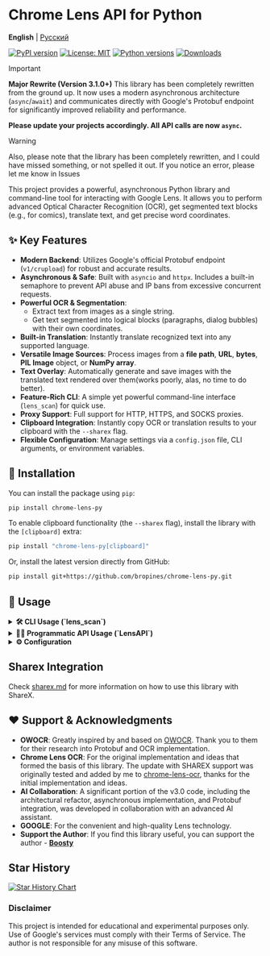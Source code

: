 # Chrome Lens API for Python

**English** | [Русский](/README_RU.md)

[![PyPI version](https://badge.fury.io/py/chrome-lens-py.svg)](https://badge.fury.io/py/chrome-lens-py)
[![License: MIT](https://img.shields.io/badge/License-MIT-yellow.svg)](https://opensource.org/licenses/MIT)
[![Python versions](https://img.shields.io/pypi/pyversions/chrome-lens-py.svg)](https://pypi.org/project/chrome-lens-py)
[![Downloads](https://static.pepy.tech/badge/chrome-lens-py)](https://pepy.tech/project/chrome-lens-py)

> [!IMPORTANT]
> **Major Rewrite (Version 3.1.0+)**
> This library has been completely rewritten from the ground up. It now uses a modern asynchronous architecture (`async`/`await`) and communicates directly with Google's Protobuf endpoint for significantly improved reliability and performance.
>
> **Please update your projects accordingly. All API calls are now `async`.**
>

> [!Warning]
> Also, please note that the library has been completely rewritten, and I could have missed something, or not spelled it out. If you notice an error, please let me know in Issues

This project provides a powerful, asynchronous Python library and command-line tool for interacting with Google Lens. It allows you to perform advanced Optical Character Recognition (OCR), get segmented text blocks (e.g., for comics), translate text, and get precise word coordinates.

## ✨ Key Features

-   **Modern Backend**: Utilizes Google's official Protobuf endpoint (`v1/crupload`) for robust and accurate results.
-   **Asynchronous & Safe**: Built with `asyncio` and `httpx`. Includes a built-in semaphore to prevent API abuse and IP bans from excessive concurrent requests.
-   **Powerful OCR & Segmentation**:
    -   Extract text from images as a single string.
    -   Get text segmented into logical blocks (paragraphs, dialog bubbles) with their own coordinates.
-   **Built-in Translation**: Instantly translate recognized text into any supported language.
-   **Versatile Image Sources**: Process images from a **file path**, **URL**, **bytes**, **PIL Image** object, or **NumPy array**.
-   **Text Overlay**: Automatically generate and save images with the translated text rendered over them(works poorly, alas, no time to do better).
-   **Feature-Rich CLI**: A simple yet powerful command-line interface (`lens_scan`) for quick use.
-   **Proxy Support**: Full support for HTTP, HTTPS, and SOCKS proxies.
-   **Clipboard Integration**: Instantly copy OCR or translation results to your clipboard with the `--sharex` flag.
-   **Flexible Configuration**: Manage settings via a `config.json` file, CLI arguments, or environment variables.

## 🚀 Installation

You can install the package using `pip`:

```bash
pip install chrome-lens-py
```

To enable clipboard functionality (the `--sharex` flag), install the library with the `[clipboard]` extra:

```bash
pip install "chrome-lens-py[clipboard]"
```

Or, install the latest version directly from GitHub:
```bash
pip install git+https://github.com/bropines/chrome-lens-py.git
```

## 🚀 Usage

<details>
  <summary><b>🛠️ CLI Usage (`lens_scan`)</b></summary>

  The command-line tool provides quick access to the library's features directly from your terminal.

  ```bash
  lens_scan <image_source> [ocr_lang] [options]
  ```

  -   **`<image_source>`**: Path to a local image file or an image URL.
  -   **`[ocr_lang]`** (optional): BCP 47 language code for OCR (e.g., 'en', 'ja'). If omitted, the API will attempt to auto-detect the language.

  #### **Options**

| Flag | Alias | Description |
| :--- | :--- | :--- |
| `--translate <lang>` | `-t` | **Translate** the OCR text to the target language code (e.g., `en`, `ru`). |
| `--translate-from <lang>` | | Specify the source language for translation (otherwise auto-detected). |
| `--translate-out <path>` | `-to` | **Save** the image with the translated text overlaid to the specified file path. |
| `--output-blocks` | `-b` | **Output OCR text as segmented blocks** (useful for comics). Incompatible with `--get-coords`.|
| `--get-coords` | | Output recognized words and their coordinates in JSON format. Incompatible with `--output-blocks`. |
| `--sharex` | `-sx` | **Copy** the result (translation or OCR) to the clipboard. |
| `--ocr-single-line` | | Join all recognized OCR text into a single line, removing line breaks. |
| `--config-file <path>`| | Path to a custom JSON configuration file. |
| `--update-config` | | Update the default config file with settings from the current command. |
| `--font <path>` | | Path to a `.ttf` font file for the text overlay. |
| `--font-size <size>` | | Font size for the text overlay (default: 20). |
| `--proxy <url>` | | Proxy server URL (e.g., `socks5://127.0.0.1:9050`). |
| `--logging-level <lvl>`| `-l` | Set logging level (`DEBUG`, `INFO`, `WARNING`, `ERROR`). |
| `--help` | `-h` | Show this help message and exit. |

  #### **Examples**

  **1. Basic OCR and Translation**
  
  Auto-detects the source language on the image and translates it to English. This is the most common use case.
  ```bash
  lens_scan "path/to/your/image.png" -t en
  ```

  ---
  
  **2. Get Segmented Text Blocks (for Comics/Manga)**

  Ideal for images with multiple, separate text boxes. This command outputs each recognized text block individually, making it perfect for translating comics or complex documents.
  ```bash
  lens_scan "path/to/manga.jpg" ja -b
  ```
  - `-b` is the alias for `--output-blocks`.

  ---

  **3. Get Coordinates of All Individual Words**
  
  Outputs a detailed JSON array containing every single recognized word and its precise geometric data (center, size, angle). Useful for programmatic analysis or custom overlays.
  ```bash
  lens_scan "path/to/diagram.png" --get-coords
  ```
  
  ---

  **4. Translate, Save Overlay, and Copy to Clipboard**
  
  A power-user workflow. This command will:
  1. OCR a Japanese image.
  2. Translate it to Russian.
  3. Save a new image named `translated_manga.png` with the Russian text rendered on it.
  4. Copy the final translation to your clipboard.
  ```bash
  lens_scan "path/to/manga.jpg" ja -t ru -to "translated_manga.png" -sx
  ```

  ---

  **5. Process an Image from a URL as a Single Line**

  Fetches an image directly from a URL and joins all recognized text into one continuous line, removing any line breaks.
  ```bash
  lens_scan "https://i.imgur.com/VPd1y6b.png" en --ocr-single-line
  ```

  ---

  **6. Use a SOCKS5 Proxy**
  
  All requests to the Google API will be routed through the specified proxy server, which is useful for privacy or bypassing region restrictions.
  ```bash
  lens_scan "image.png" --proxy "socks5://127.0.0.1:9050"
  ```

</details>

<details>
  <summary><b>👨‍💻 Programmatic API Usage (`LensAPI`)</b></summary>
  
  > [!IMPORTANT]
  > The `LensAPI` is fully **asynchronous**. All data retrieval methods must be called with `await` from within an `async` function.

  #### **Basic Example (Full Text)**
  
  ```python
  import asyncio
  from chrome_lens_py import LensAPI

  async def main():
      # Initialize the API. You can pass a proxy, region, etc. here.
      # By default, an API key is not required.
      api = LensAPI()

      image_source = "path/to/your/image.png" # Or a URL, PIL Image, NumPy array

      try:
          # Process the image and get a single string of text
          result = await api.process_image(
              image_path=image_source,
              ocr_language="ja",
              target_translation_language="en"
          )

          print("--- OCR Text ---")
          print(result.get("ocr_text"))

          print("\n--- Translated Text ---")
          print(result.get("translated_text"))
          
      except Exception as e:
          print(f"An error occurred: {e}")

  if __name__ == "__main__":
      asyncio.run(main())
  ```
  
  #### **Working with Different Image Sources**

  The `process_image` method seamlessly handles various input types.

  ```python
  from PIL import Image
  import numpy as np

  # ... inside an async function ...
  
  # From a URL
  result_url = await api.process_image("https://i.imgur.com/VPd1y6b.png")

  # From a PIL Image object
  with Image.open("path/to/image.png") as img:
      result_pil = await api.process_image(img)

  # From a NumPy array (e.g., loaded via OpenCV)
  with Image.open("path/to/image.png") as img:
      numpy_array = np.array(img)
      result_numpy = await api.process_image(numpy_array)
  ```

  #### **Getting Segmented Text Blocks**

  To get text segmented into logical blocks (like dialog bubbles in a comic), use the `output_format='blocks'` parameter.

  ```python
  import asyncio
  from chrome_lens_py import LensAPI

  async def process_comics():
      api = LensAPI()
      image_source = "path/to/manga.jpg"
      
      result = await api.process_image(
          image_path=image_source,
          output_format='blocks' # Get segmented blocks instead of a single string
      )

      # The result now contains a 'text_blocks' key
      text_blocks = result.get("text_blocks", [])
      print(f"Found {len(text_blocks)} text blocks.")

      for i, block in enumerate(text_blocks):
          print(f"\n--- Block #{i+1} ---")
          print(block['text'])
          # block also contains 'lines' and 'geometry' keys
  
  asyncio.run(process_comics())
  ```

  #### **`LensAPI` Constructor**

  ```python
  api = LensAPI(
      api_key: str = "YOUR_API_KEY_OR_DEFAULT",
      client_region: Optional[str] = None,
      client_time_zone: Optional[str] = None,
      proxy: Optional[str] = None,
      timeout: int = 60,
      font_path: Optional[str] = None,
      font_size: Optional[int] = None,
      max_concurrent: int = 5
  )
  ```

  #### **`process_image` Method**
  
  ```python
  result: dict = await api.process_image(
      image_path: Any,
      ocr_language: Optional[str] = None,
      target_translation_language: Optional[str] = None,
      source_translation_language: Optional[str] = None,
      output_overlay_path: Optional[str] = None,
      ocr_preserve_line_breaks: bool = True,
      output_format: Literal['full_text', 'blocks'] = 'full_text'
  )
  ```
  -   **`output_format`**: `'full_text'` (default) returns results in `ocr_text`. `'blocks'` returns a list of dictionaries in `text_blocks`.
  -   **`ocr_preserve_line_breaks`**: If `False` and `output_format` is `'full_text'`, joins all OCR text into a single line.

  **The returned `result` dictionary contains:**
  - `ocr_text` (Optional[str]): The full recognized text (if `output_format='full_text'`).
  - `text_blocks` (Optional[List[dict]]): A list of segmented text blocks (if `output_format='blocks'`). Each block is a dict with `text`, `lines`, and `geometry`.
  - `translated_text` (Optional[str]): The translated text, if requested.
  - `word_data` (List[dict]): A list of dictionaries for every recognized word with its geometry.
  - `raw_response_objects`: The "raw" Protobuf response object for further analysis.

</details>

<details>
  <summary><b>⚙️ Configuration</b></summary>
  
  Settings are loaded with the following priority: **CLI Arguments > `config.json` File > Library Defaults**.
  
  #### **`config.json`**
  
  A `config.json` file can be placed in your system's default config directory to set persistent options.
  -   **Linux**: `~/.config/chrome-lens-py/config.json`
  -   **macOS**: `~/Library/Application Support/chrome-lens-py/config.json`
  -   **Windows**: `C:\Users\<user>\.config\chrome-lens-py\config.json`

  ##### **Example `config.json`**
  ```json
  {
    "api_key": "OPTIONAL! If you don't know what this is, I don't recommend setting it here.",
    "proxy": "socks5://127.0.0.1:9050",
    "client_region": "DE",
    "client_time_zone": "Europe/Berlin",
    "timeout": 90,
    "font_path": "/usr/share/fonts/truetype/dejavu/DejaVuSans.ttf",
    "ocr_preserve_line_breaks": true
  }
  ```

</details>

## Sharex Integration
Check [sharex.md](docs/sharex.md) for more information on how to use this library with ShareX.

## ❤️ Support & Acknowledgments

-   **OWOCR**: Greatly inspired by and based on [OWOCR](https://github.com/AuroraWright/owocr). Thank you to them for their research into Protobuf and OCR implementation.
-   **Chrome Lens OCR**: For the original implementation and ideas that formed the basis of this library. The update with SHAREX support was originally tested and added by me to [chrome-lens-ocr](https://github.com/dimdenGD/chrome-lens-ocr), thanks for the initial implementation and ideas.
-   **AI Collaboration**: A significant portion of the v3.0 code, including the architectural refactor, asynchronous implementation, and Protobuf integration, was developed in collaboration with an advanced AI assistant.
-   **GOOGLE**: For the convenient and high-quality Lens technology.
-   **Support the Author**: If you find this library useful, you can support the author - **[Boosty](https://boosty.to/pinus)**

## Star History

[![Star History Chart](https://api.star-history.com/svg?repos=bropines/chrome-lens-py&type=Date)](https://www.star-history.com/#bropines/chrome-lens-py&Date)

### Disclaimer

This project is intended for educational and experimental purposes only. Use of Google's services must comply with their Terms of Service. The author is not responsible for any misuse of this software.